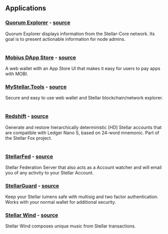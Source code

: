 ## Applications

### [Quorum Explorer](https://www.quorumexplorer.com) - [source](https://github.com/tinco/quorum_explorer)   
Quorum Explorer displays information from the Stellar-Core network. Its goal is to present actionable information for node admins.  
&nbsp; 

### [Mobius DApp Store](https://store.mobius.network) - [source](https://github.com/mobius-network/mobius-wallet)   
A web wallet with an App Store UI that makes it easy for users to pay apps with MOBI.
&nbsp;     

### [MyStellar.Tools](https://mystellar.tools) - [source](https://github.com/mahansky/mystellartools)
Secure and easy to use web wallet and Stellar blockchain/network explorer.
&nbsp;

### [Redshift](https://stellar-fox.github.io/redshift/) - [source](https://github.com/stellar-fox/redshift)
Generate and restore hierarchically deterministic [HD] Stellar accounts that are compatible with Ledger Nano S, based on 24-word mnemonic. Part of the Stellar Fox project.  
&nbsp;

### [StellarFed](https://stellarfed.org) - [source](https://github.com/ankurp/StellarFed)
Stellar Federation Server that also acts as a Account watcher and will email you of any activity to your Stellar Account.
&nbsp;

### [StellarGuard](https://stellarguard.me) - [source](https://github.com/stellarguard/stellarguard)   
Keep your Stellar lumens safe with multisig and two factor authentication. Works with your normal wallet for additional security.
&nbsp;     

### [Stellar Wind](http://www.stellarwind.stream/) - [source](https://github.com/lightningboss/stellar-wind)   
Stellar Wind composes unique music from Stellar transactions.  

